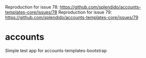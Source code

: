 Reproduction for issue 78: https://github.com/splendido/accounts-templates-core/issues/78
Reproduction for issue 79: https://github.com/splendido/accounts-templates-core/issues/79

accounts
========

Simple test app for accounts-templates-bootstrap

